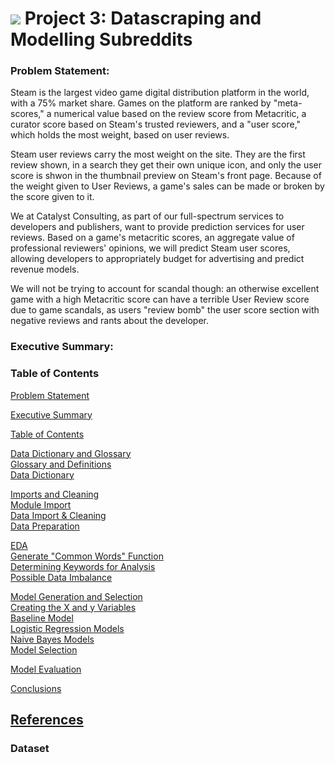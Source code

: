 # ![](https://ga-dash.s3.amazonaws.com/production/assets/logo-9f88ae6c9c3871690e33280fcf557f33.png) Project 3: Datascraping and Modelling Subreddits

### Problem Statement:

Steam is the largest video game digital distribution platform in the world, with a 75% market share. Games on the platform are ranked by "meta-scores," a numerical value based on the review score from Metacritic, a curator score based on Steam's trusted reviewers, and a "user score," which holds the most weight, based on user reviews.  
  
Steam user reviews carry the most weight on the site. They are the first review shown, in a search they get their own unique icon, and only the user score is shwon in the thumbnail preview on Steam's front page. Because of the weight given to User Reviews, a game's sales can be made or broken by the score given to it.  
  
We at Catalyst Consulting, as part of our full-spectrum services to developers and publishers, want to provide prediction services for user reviews. Based on a game's metacritic scores, an aggregate value of professional reviewers' opinions, we will predict Steam user scores, allowing developers to appropriately budget for advertising and predict revenue models.  
  
We will not be trying to account for scandal though: an otherwise excellent game with a high Metacritic score can have a terrible User Review score due to game scandals, as users "review bomb" the user score section with negative reviews and rants about the developer.

### Executive Summary:



### Table of Contents
[Problem Statement](#Problem-Statement)  
  
[Executive Summary](#Executive-Summary)  
  
[Table of Contents](#Table-of-Contents)  
  
[Data Dictionary and Glossary](#Data-Dictionary-and-Glossary)  
[Glossary and Definitions](#Glossary-and-Definitions)  
[Data Dictionary](#Data-Dictionary)  
  
[Imports and Cleaning](#Imports-and-Cleaning)  
[Module Import](#Module-Import)  
[Data Import & Cleaning](#Data-Import-&-Cleaning)  
[Data Preparation](#Data-Preparation)  
  
[EDA](#EDA)  
[Generate "Common Words" Function](#Generate-"Common-Words"-Function)  
[Determining Keywords for Analysis](#Determining-Keywords-for-Analysis)  
[Possible Data Imbalance](#Possible-Data-Imbalance)  
  
[Model Generation and Selection](#Model-Generation-and-Selection)  
[Creating the X and y Variables](#Creating-the-X-and-y-Variables)  
[Baseline Model](#Baseline-Model)  
[Logistic Regression Models](#Logistic-Regression-Models)  
[Naive Bayes Models](#Naive-Bayes-Models)  
[Model Selection](#Model-Selection)  
  
[Model Evaluation](#Model-Evaluation)  
  
[Conclusions](#Conclusions)  
  
[References](#References)
---

### Dataset

